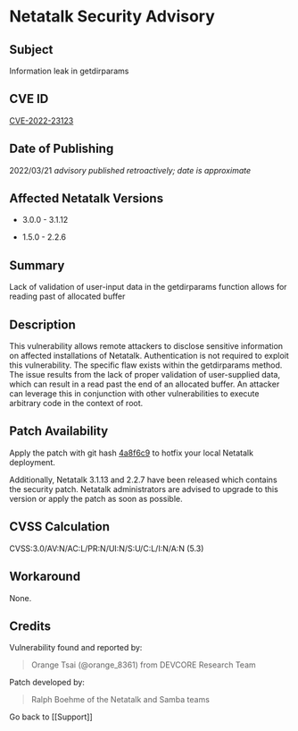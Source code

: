 # Netatalk Security Advisory

## Subject

Information leak in getdirparams

## CVE ID

[CVE-2022-23123](https://www.cve.org/CVERecord?id=CVE-2022-23123)

## Date of Publishing

2022/03/21 *advisory published retroactively; date is approximate*

## Affected Netatalk Versions

- 3.0.0 - 3.1.12

- 1.5.0 - 2.2.6

## Summary

Lack of validation of user-input data in the getdirparams function
allows for reading past of allocated buffer

## Description

This vulnerability allows remote attackers to disclose sensitive
information on affected installations of Netatalk. Authentication is not
required to exploit this vulnerability. The specific flaw exists within
the getdirparams method. The issue results from the lack of proper
validation of user-supplied data, which can result in a read past the
end of an allocated buffer. An attacker can leverage this in conjunction
with other vulnerabilities to execute arbitrary code in the context of
root.

## Patch Availability

Apply the patch with git hash
[4a8f6c9](https://github.com/Netatalk/netatalk/commit/4a8f6c964d5ca86df27c50e50dc1b60d39c9b76d.diff)
to hotfix your local Netatalk deployment.

Additionally, Netatalk 3.1.13 and 2.2.7 have been released which
contains the security patch. Netatalk administrators are advised to
upgrade to this version or apply the patch as soon as possible.

## CVSS Calculation

CVSS:3.0/AV:N/AC:L/PR:N/UI:N/S:U/C:L/I:N/A:N (5.3)

## Workaround

None.

## Credits

Vulnerability found and reported by:

> Orange Tsai (@orange_8361) from DEVCORE Research Team

Patch developed by:

> Ralph Boehme of the Netatalk and Samba teams

Go back to [[Support]]
